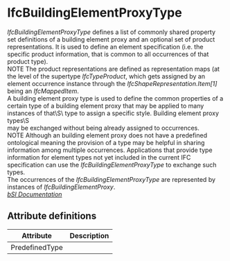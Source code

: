 IfcBuildingElementProxyType
===========================
_IfcBuildingElementProxyType_ defines a list of commonly shared property set
definitions of a building element proxy and an optional set of product
representations. It is used to define an element specification (i.e. the
specific product information, that is common to all occurrences of that
product type).  
NOTE The product representations are defined as representation maps (at the
level of the supertype _IfcTypeProduct_, which gets assigned by an element
occurrence instance through the _IfcShapeRepresentation.Item[1]_ being an
_IfcMappedItem_.  
A building element proxy type is used to define the common properties of a
certain type of a building element proxy that may be applied to many instances
of that\S\ type to assign a specific style. Building element proxy types\S\
may be exchanged without being already assigned to occurrences.  
NOTE Although an building element proxy does not have a predefined ontological
meaning the provision of a type may be helpful in sharing information among
multiple occurrences. Applications that provide type information for element
types not yet included in the current IFC specification can use the
_IfcBuildingElementProxyType_ to exchange such types.  
The occurrences of the _IfcBuildingElementProxyType_ are represented by
instances of _IfcBuildingElementProxy_.  
[ _bSI
Documentation_](https://standards.buildingsmart.org/IFC/DEV/IFC4_2/FINAL/HTML/schema/ifcsharedbldgelements/lexical/ifcbuildingelementproxytype.htm)


Attribute definitions
---------------------
| Attribute      | Description   |
|----------------|---------------|
| PredefinedType |               |

